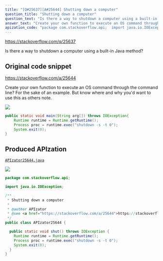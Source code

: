 ```yaml
---
title: "[Q#25637][A#25644] Shutting down a computer"
question_title: "Shutting down a computer"
question_text: "Is there a way to shutdown a computer using a built-in Java method?"
answer_text: "Create your own function to execute an OS command through the command line? For the sake of an example. But know where and why you'd want to use this as others note."
apization_code: "package com.stackoverflow.api;  import java.io.IOException;  /**  * Shutting down a computer  *  * @author APIzator  * @see <a href=\"https://stackoverflow.com/a/25644\">https://stackoverflow.com/a/25644</a>  */ public class APIzator25644 {    public static void shut() throws IOException {     Runtime runtime = Runtime.getRuntime();     Process proc = runtime.exec(\"shutdown -s -t 0\");     System.exit(0);   } }"
---
```


https://stackoverflow.com/q/25637

Is there a way to shutdown a computer using a built-in Java method?



## Original code snippet

https://stackoverflow.com/a/25644

Create your own function to execute an OS command through the command line?
For the sake of an example. But know where and why you&#x27;d want to use this as others note.

<div class="code-logo"><img src="/stackoverflow.png" /></div>

```java
public static void main(String arg[]) throws IOException{
    Runtime runtime = Runtime.getRuntime();
    Process proc = runtime.exec("shutdown -s -t 0");
    System.exit(0);
}
```

## Produced APIzation

[`APIzator25644.java`](https://github.com/pasqualesalza/apization-temp-data/raw/master/search/APIzator25644.java)

<div class="code-logo"><img src="/apizator.png" /></div>

```java
package com.stackoverflow.api;

import java.io.IOException;

/**
 * Shutting down a computer
 *
 * @author APIzator
 * @see <a href="https://stackoverflow.com/a/25644">https://stackoverflow.com/a/25644</a>
 */
public class APIzator25644 {

  public static void shut() throws IOException {
    Runtime runtime = Runtime.getRuntime();
    Process proc = runtime.exec("shutdown -s -t 0");
    System.exit(0);
  }
}

```